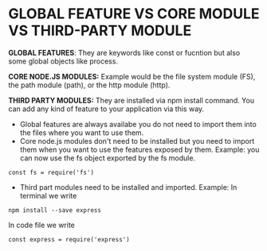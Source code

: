 # GLOBAL FEATURE VS CORE MODULE VS THIRD-PARTY MODULE

**GLOBAL FEATURES**: They are keywords like const or fucntion but also some global objects like process.

**CORE NODE.JS MODULES:** Example would be the file system module (FS), the path module (path), or the http module (http).

**THIRD PARTY MODULES:** They are installed via npm install command. You can add any kind of feature to your application via this way.


* Global features are always availabe you do not need to import them into the files where you want to use them.
* Core node.js modules don't need to be installed but you need to import them when you want to use the features exposed by them. Example: you can now use the fs object exported by the fs module.

```
const fs = require('fs')
```

* Third part modules need to be installed and imported. Example: In terminal we write

```
npm install --save express 
```

In code file we write

```
const express = require('express')
```
